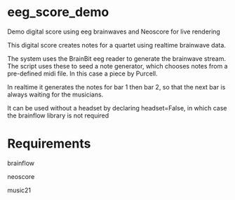 # eeg_score_demo
Demo digital score using eeg brainwaves and Neoscore for live rendering

This digital score creates notes for a quartet using realtime brainwave data.

The system uses the BrainBit eeg reader to generate the brainwave stream. The script uses these to seed a note generator, which chooses notes from a pre-defined midi file. In this case a piece by Purcell.

In realtime it generates the notes for bar 1 then bar 2, so that the next bar is always waiting for the musicians.

It can be used without a headset by declaring headset=False, in which case the brainflow library is not required

# Requirements
brainflow

neoscore

music21


